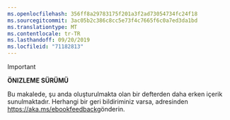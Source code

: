 ```yaml
---
ms.openlocfilehash: 356ff8a29783175f201a3f2ad73054734fc24f18
ms.sourcegitcommit: 3ac05b2c386c8cc5e73f4c7665f6c0a7ed3da1bd
ms.translationtype: MT
ms.contentlocale: tr-TR
ms.lasthandoff: 09/20/2019
ms.locfileid: "71182813"
---
```

> [!IMPORTANT]
> **ÖNIZLEME SÜRÜMÜ**
>
> Bu makalede, şu anda oluşturulmakta olan bir defterden daha erken içerik sunulmaktadır. Herhangi bir geri bildiriminiz varsa, adresinden <https://aka.ms/ebookfeedback>gönderin.
